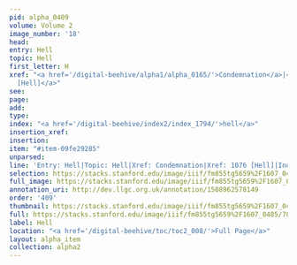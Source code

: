 ```yaml
---
pid: alpha_0409
volume: Volume 2
image_number: '18'
head: 
entry: Hell
topic: Hell
first_letter: H
xref: "<a href='/digital-beehive/alpha1/alpha_0165/'>Condemnation</a>|<a href='/digital-beehive/toc/toc2_209/'>1076
  [Hell]</a>"
see: 
page: 
add: 
type: 
index: "<a href='/digital-beehive/index2/index_1794/'>hell</a>"
insertion_xref: 
insertion: 
item: "#item-09fe29285"
unparsed: 
line: 'Entry: Hell|Topic: Hell|Xref: Condemnation|Xref: 1076 [Hell]|Index: hell|#item-09fe29285'
selection: https://stacks.stanford.edu/image/iiif/fm855tg5659%2F1607_0485/789,504,3007,513/full/0/default.jpg
full_image: https://stacks.stanford.edu/image/iiif/fm855tg5659%2F1607_0485/full/full/0/default.jpg
annotation_uri: http://dev.llgc.org.uk/annotation/1508962578149
order: '409'
thumbnail: https://stacks.stanford.edu/image/iiif/fm855tg5659%2F1607_0485/789,504,600,180/250,/0/default.jpg
full: https://stacks.stanford.edu/image/iiif/fm855tg5659%2F1607_0485/789,504,3007,513/full/0/default.jpg
label: Hell
location: "<a href='/digital-beehive/toc/toc2_008/'>Full Page</a>"
layout: alpha_item
collection: alpha2
---
```

